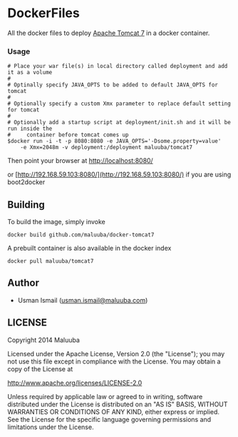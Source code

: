 DockerFiles
===========

All the docker files to deploy [Apache Tomcat 7](http://tomcat.apache.org/download-70.cgi) in a docker container.

### Usage

```
# Place your war file(s) in local directory called deployment and add it as a volume 
#
# Optinally specify JAVA_OPTS to be added to default JAVA_OPTS for tomcat
#
# Optionally specify a custom Xmx parameter to replace default setting for tomcat
#
# Optionally add a startup script at deployment/init.sh and it will be run inside the 
#     container before tomcat comes up
$docker run -i -t -p 8080:8080 -e JAVA_OPTS='-Dsome.property=value' 
    -e Xmx=2048m -v deployment:/deployment maluuba/tomcat7
```
Then point your browser at [http://localhost:8080/](http://localhost:8080/)

or [http://192.168.59.103:8080/](http://192.168.59.103:8080/) if you are using boot2docker

## Building

To build the image, simply invoke

    docker build github.com/maluuba/docker-tomcat7

A prebuilt container is also available in the docker index

    docker pull maluuba/tomcat7
    
## Author

  * Usman Ismail (<usman.ismail@maluuba.com>)

## LICENSE

Copyright 2014 Maluuba

Licensed under the Apache License, Version 2.0 (the "License");
you may not use this file except in compliance with the License.
You may obtain a copy of the License at

  http://www.apache.org/licenses/LICENSE-2.0

Unless required by applicable law or agreed to in writing, software
distributed under the License is distributed on an "AS IS" BASIS,
WITHOUT WARRANTIES OR CONDITIONS OF ANY KIND, either express or implied.
See the License for the specific language governing permissions and
limitations under the License.
    
